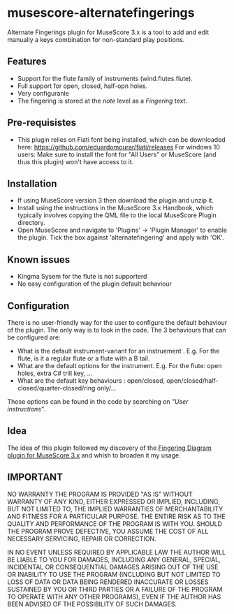 # musescore-alternatefingerings
Alternate Fingerings plugin for MuseScore 3.x is a tool to add and edit manually a keys combination for non-standard play positions.

## Features
* Support for the flute family of instruments (wind.flutes.flute). 
* Full support for open, closed, half-opn holes.
* Very configuranle
* The fingering is stored at the *note* level as a *Fingering* text.

## Pre-requisistes
* This plugin relies on Fiati font being installed, which can be downloaded here: https://github.com/eduardomourar/fiati/releases For windows 10 users: Make sure to install the font for "All Users" or MuseScore (and thus this plugin) won't have access to it.

## Installation
* If using MuseScore version 3 then download the plugin and unzip it.
* Install using the instructions in the MuseScore 3.x Handbook, which typically involves copying the QML file to the local MuseScore Plugin directory.
* Open MuseScore and navigate to 'Plugins' -> 'Plugin Manager' to enable the plugin. Tick the box against 'alternatefingering' and apply with 'OK'.


## Known issues
* Kingma Sysem for the flute is not supporterd
* No easy configuration of the plugin default behaviour

## Configuration
There is no user-friendly way for the user to configure the default behaviour of the plugin.
The only way is to look in the code. The 3 behaviours that can be configured are:
* What is the default instrument-variant for an instruement . E.g. For the flute, is it a regular flute or a flute with a B tail.
* What are the default options for the instrument. E.g. For the flute: open holes, extra C# trill key, ...
* What are the default key behaviours : open/closed, open/closed/half-closed/quarter-closed/ring only/...

Those options can be found in the code by searching on _"*User instructions*"_.

## Idea
The idea of this plugin followed my discovery of the [Fingering Diagram plugin for MuseScore 3.x](https://github.com/eduardomourar/fingering-diagram#fingering-diagram-plugin-for-musescore-3x) and whish to broaden it my usage.

## IMPORTANT
NO WARRANTY THE PROGRAM IS PROVIDED "AS IS" WITHOUT WARRANTY OF ANY KIND, EITHER EXPRESSED OR IMPLIED, INCLUDING, BUT NOT LIMITED TO, THE IMPLIED WARRANTIES OF MERCHANTABILITY AND FITNESS FOR A PARTICULAR PURPOSE. THE ENTIRE RISK AS TO THE QUALITY AND PERFORMANCE OF THE PROGRAM IS WITH YOU. SHOULD THE PROGRAM PROVE DEFECTIVE, YOU ASSUME THE COST OF ALL NECESSARY SERVICING, REPAIR OR CORRECTION.

IN NO EVENT UNLESS REQUIRED BY APPLICABLE LAW THE AUTHOR WILL BE LIABLE TO YOU FOR DAMAGES, INCLUDING ANY GENERAL, SPECIAL, INCIDENTAL OR CONSEQUENTIAL DAMAGES ARISING OUT OF THE USE OR INABILITY TO USE THE PROGRAM (INCLUDING BUT NOT LIMITED TO LOSS OF DATA OR DATA BEING RENDERED INACCURATE OR LOSSES SUSTAINED BY YOU OR THIRD PARTIES OR A FAILURE OF THE PROGRAM TO OPERATE WITH ANY OTHER PROGRAMS), EVEN IF THE AUTHOR HAS BEEN ADVISED OF THE POSSIBILITY OF SUCH DAMAGES.

